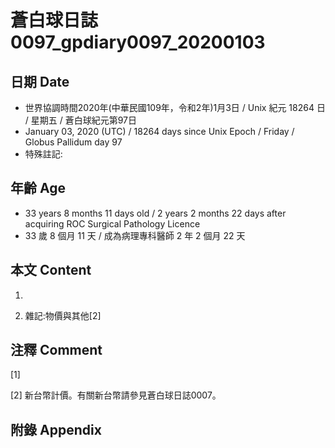# 蒼白球日誌0097_gpdiary0097_20200103 #

## 日期 Date ##

* 世界協調時間2020年(中華民國109年，令和2年)1月3日 / Unix 紀元 18264 日 / 星期五 / 蒼白球紀元第97日
* January 03, 2020 (UTC) / 18264 days since Unix Epoch / Friday / Globus Pallidum day 97
* 特殊註記:

## 年齡 Age ##

* 33 years 8 months 11 days old / 2 years 2 months 22 days after acquiring ROC Surgical Pathology Licence
* 33 歲 8 個月 11 天 / 成為病理專科醫師 2 年 2 個月 22 天

## 本文 Content ##

1. 

    
2. 雜記:物價與其他[2]

    

## 注釋 Comment ##

[1] 


[2] 新台幣計價。有關新台幣請參見蒼白球日誌0007。



## 附錄 Appendix ##

